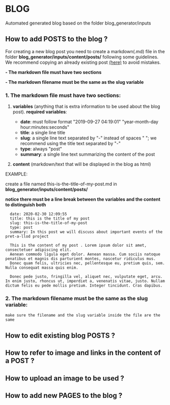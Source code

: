 # BLOG 

Automated generated blog based on the folder blog_generator/inputs

## How to **add** POSTS to the blog ?

For creating a new blog post you need to create a markdown(.md) file in the folder **blog_generator/inputs/content/posts/** following some guidelines.
We recommend copying an already existing post [(here)](https://github.com/Pret-a-LLOD/pret-a-llod.github.io/tree/master/blog_generator/inputs/content/posts) to avoid mistakes.

**- The markdown file must have two sections**

**- The markdown filename must be the same as the slug variable**

### 1. The markdown file must have two sections:

  1. **variables** (anything that is extra information to be used about the blog post). **required variables**:
      - **date**: must follow format "2019-09-27 04:19:01" "year-month-day hour:minutes:seconds"
      - **title**: a single line title
      - **slug**: a single line text separated by "-" instead of spaces " "; we recommend using the title text separated by "-"
      - **type**: always "post"
      - **summary**: a single line text summarizing the content of the post 
      
  2. **content** (markdown/text that will be displayed in the blog as html)
  
  EXAMPLE:
  
  create a file named this-is-the-title-of-my-post.md in **blog_generator/inputs/content/posts/**
  
  **notice there must be a line break between the variables and the content to distinguish both**
  
  ```
    date: 2020-02-30 12:09:55
    title: this is the title of my post
    slug: this-is-the-title-of-my-post
    type: post
    summary: In this post we will discuss about important events of the pret-a-llod project

    This is the content of my post . Lorem ipsum dolor sit amet, consectetuer adipiscing elit. 
    Aenean commodo ligula eget dolor. Aenean massa. Cum sociis natoque penatibus et magnis dis parturient montes, nascetur ridiculus mus. 
    Donec quam felis, ultricies nec, pellentesque eu, pretium quis, sem. Nulla consequat massa quis enim. 
    
    Donec pede justo, fringilla vel, aliquet nec, vulputate eget, arcu. In enim justo, rhoncus ut, imperdiet a, venenatis vitae, justo. Nullam dictum felis eu pede mollis pretium. Integer tincidunt. Cras dapibus. 
  ```
  
### 2. The markdown filename must be the same as the slug variable:

    make sure the filename and the slug variable inside the file are the same
    
## How to **edit** existing blog POSTS ?


## How to **refer** to image and links in the content of a POST ?

## How to **upload** an image to be used ?

## How to **add** new PAGES to the blog ?

